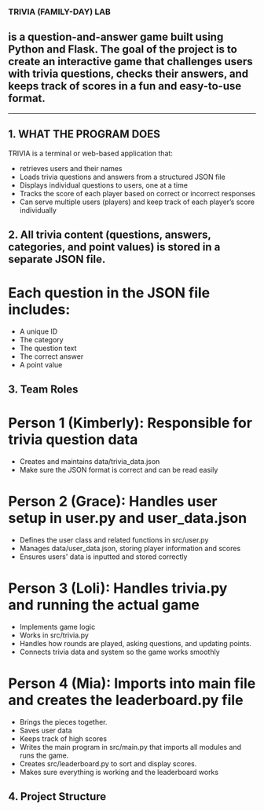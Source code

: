 ### TRIVIA (FAMILY-DAY) LAB
## is a question-and-answer game built using Python and Flask. The goal of the project is to create an interactive game that challenges users with trivia questions, checks their answers, and keeps track of scores in a fun and easy-to-use format.

---

## 1. WHAT THE PROGRAM DOES

TRIVIA is a terminal or web-based application that:
- retrieves users and their names
- Loads trivia questions and answers from a structured JSON file
- Displays individual questions to users, one at a time
- Tracks the score of each player based on correct or incorrect responses
- Can serve multiple users (players) and keep track of each player’s score individually




## 2. All trivia content (questions, answers, categories, and point values) is stored in a separate JSON file. 

# Each question in the JSON file includes:
- A unique ID
- The category 
- The question text
- The correct answer
- A point value

## 3. Team Roles

# Person 1 (Kimberly): Responsible for trivia question data
- Creates and maintains data/trivia_data.json 
- Make sure the JSON format is correct and can be read easily

# Person 2 (Grace): Handles user setup in user.py and user_data.json
- Defines the user class and related functions in src/user.py
- Manages data/user_data.json, storing player information and scores
- Ensures users' data is inputted and stored correctly

# Person 3 (Loli): Handles trivia.py and running the actual game
- Implements game logic
- Works in src/trivia.py
- Handles how rounds are played, asking questions, and updating points.
- Connects trivia data and system so the game works smoothly

# Person 4 (Mia): Imports into main file and creates the leaderboard.py file 

- Brings the pieces together.
- Saves user data 
- Keeps track of high scores
- Writes the main program in src/main.py that imports all modules and runs the game.
- Creates src/leaderboard.py to sort and display scores.
- Makes sure everything is working and the leaderboard works

## 4. Project Structure

